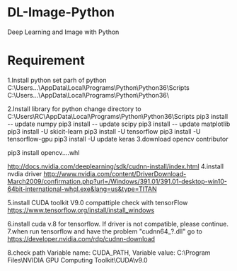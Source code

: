# DL-Image-Python
Deep Learning and Image with Python

# Requirement
1.Install python
set parh of python
C:\Users\...\AppData\Local\Programs\Python\Python36\Scripts\
C:\Users\...\AppData\Local\Programs\Python\Python36\

2.Install library for python
change directory to C:\Users\RC\AppData\Local\Programs\Python\Python36\Scripts
pip3 install -- update numpy
pip3 install -- update scipy
pip3 install -- update matplotlib
pip3 install -U skicit-learn
pip3 install -U tensorflow
pip3 install -U tensorflow-gpu
pip3 install -U update keras
3.download opencv contributor

pip3 install opencv....whl

http://docs.nvidia.com/deeplearning/sdk/cudnn-install/index.html
4.install nvdia driver http://www.nvidia.com/content/DriverDownload-March2009/confirmation.php?url=/Windows/391.01/391.01-desktop-win10-64bit-international-whql.exe&lang=us&type=TITAN

5.install CUDA toolkit V9.0 compattiple check with tensorFlow https://www.tensorflow.org/install/install_windows

6.install cuda v.8 for tensorflow. If driver is not compatible, please continue.
7.when run tensorflow and have the problem "cudnn64_?.dll" go to
https://developer.nvidia.com/rdp/cudnn-download

8.check path
Variable name: CUDA_PATH, Variable value: C:\Program Files\NVIDIA GPU Computing Toolkit\CUDA\v9.0
